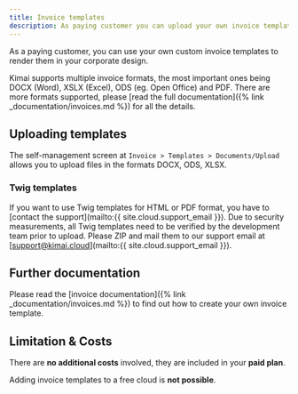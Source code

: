 ```yaml
---
title: Invoice templates
description: As paying customer you can upload your own invoice template for Kimai 
---
```

 
As a paying customer, you can use your own custom invoice templates to render them in your corporate design.

Kimai supports multiple invoice formats, the most important ones being DOCX (Word), XSLX (Excel), ODS (eg. Open Office) and PDF.
There are more formats supported, please [read the full documentation]({% link _documentation/invoices.md %})
for all the details.

## Uploading templates

The self-management screen at `Invoice > Templates > Documents/Upload` allows you to upload files in the formats DOCX, ODS, XLSX.

### Twig templates

If you want to use Twig templates for HTML or PDF format, you have to [contact the support](mailto:{{ site.cloud.support_email }}).
Due to security measurements, all Twig templates need to be verified by the development team prior to upload.
Please ZIP and mail them to our support email at [support@kimai.cloud](mailto:{{ site.cloud.support_email }}).

## Further documentation

Please read the [invoice documentation]({% link _documentation/invoices.md %}) to find out how to create your
own invoice template.

## Limitation & Costs

There are **no additional costs** involved, they are included in your **paid plan**.

Adding invoice templates to a free cloud is **not possible**.
